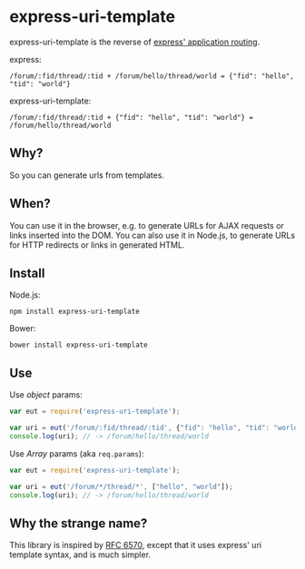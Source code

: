 # express-uri-template

express-uri-template is the reverse of [express' application routing](http://expressjs.com/api.html#app.VERB).

express:

```
/forum/:fid/thread/:tid + /forum/hello/thread/world = {"fid": "hello", "tid": "world"}
```

express-uri-template:

```
/forum/:fid/thread/:tid + {"fid": "hello", "tid": "world"} = /forum/hello/thread/world
```

## Why?

So you can generate urls from templates.

## When?

You can use it in the browser, e.g. to generate URLs for AJAX requests or links inserted into the DOM.
You can also use it in Node.js, to generate URLs for HTTP redirects or links in generated HTML.

## Install

Node.js:

```
npm install express-uri-template
```

Bower:

```
bower install express-uri-template
```

## Use

Use *object* params:

```javascript
var eut = require('express-uri-template');

var uri = eut('/forum/:fid/thread/:tid', {"fid": "hello", "tid": "world"});
console.log(uri); // -> /forum/hello/thread/world
```

Use *Array* params (aka `req.params`):

```javascript
var eut = require('express-uri-template');

var uri = eut('/forum/*/thread/*', ["hello", "world"]);
console.log(uri); // -> /forum/hello/thread/world
```

## Why the strange name?

This library is inspired by [RFC 6570](http://tools.ietf.org/html/rfc6570), except that it uses express'
uri template syntax, and is much simpler.

